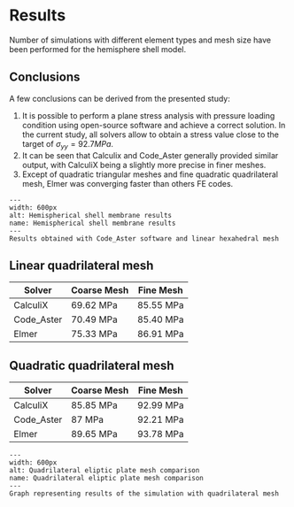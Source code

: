 # Results

Number of simulations with different element types and mesh size have been performed for the hemisphere shell model.

## Conclusions

A few conclusions can be derived from the presented study:

1. It is possible to perform a plane stress analysis with pressure loading condition using open-source software and achieve a correct solution. In the current study, all solvers allow to obtain a stress value close to the target of $\sigma_{yy}=92.7 MPa$.
2. It can be seen that Calculix and Code_Aster generally provided similar output, with CalculiX being a slightly more precise in finer meshes.
3. Except of quadratic triangular meshes and fine quadratic quadrilateral mesh, Elmer was converging faster than others FE codes.

```{figure} ./shell.png
---
width: 600px
alt: Hemispherical shell membrane results
name: Hemispherical shell membrane results
---
Results obtained with Code_Aster software and linear hexahedral mesh
```


## Linear quadrilateral mesh

| Solver                |Coarse Mesh              |Fine Mesh                |
|-----------------------|-------------------------|-------------------------|
| CalculiX              | 69.62 MPa               |  85.55 MPa              |    
| Code_Aster            | 70.49 MPa               |  85.40 MPa              |
| Elmer                 | 75.33 MPa               |  86.91 MPa              |

## Quadratic quadrilateral mesh

| Solver                |Coarse Mesh              |Fine Mesh                |
|-----------------------|-------------------------|-------------------------|
| CalculiX              | 85.85 MPa               |  92.99 MPa              |    
| Code_Aster            | 87 MPa                  |  92.21 MPa              |
| Elmer                 | 89.65 MPa               |  93.78 MPa              |

```{figure} ./shell_comparison.png
---
width: 600px
alt: Quadrilateral eliptic plate mesh comparison
name: Quadrilateral eliptic plate mesh comparison
---
Graph representing results of the simulation with quadrilateral mesh
```
